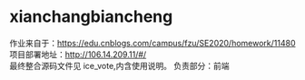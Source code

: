 # xianchangbiancheng
作业来自于：https://edu.cnblogs.com/campus/fzu/SE2020/homework/11480 </br>
项目部署地址：http://106.14.209.11/#/ </br>
最终整合源码文件见 ice_vote,内含使用说明。
负责部分：前端
